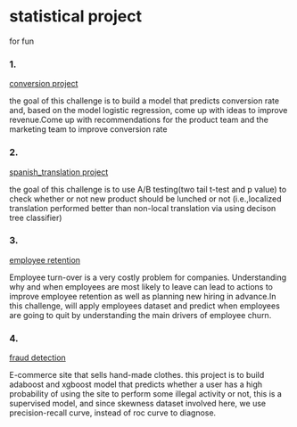 # statistical project
for fun


### 1.
[conversion project](https://github.com/Libby007/ds_project/blob/main/conversion.ipynb)

the goal of this challenge is to build a model that predicts conversion rate and, based on the model logistic regression, come up with ideas to improve revenue.Come up with recommendations for the product team and the marketing team to improve conversion rate

### 2. 
[spanish_translation project](https://github.com/Libby007/ds_project/blob/main/spanish_translation.ipynb)

the goal of this challenge is to use A/B testing(two tail t-test and p value) to check whether or not new product should be lunched or not (i.e.,localized translation performed better than non-local translation via using decison tree classifier)

### 3.
[employee retention](https://github.com/Libby007/ds_project/blob/main/employee_retention.ipynb)

Employee turn-over is a very costly problem for companies. Understanding why and when employees are most likely to leave can lead to actions to improve employee retention as well as planning new hiring in advance.In this challenge, will apply employees dataset and predict when employees are going to quit by understanding the main drivers of employee churn.

### 4.
[fraud detection](https://github.com/Libby007/ds_project/blob/main/fraud_detection.ipynb)

E-commerce site that sells hand-made clothes. this project is to build adaboost and xgboost model that predicts whether a user has a high probability of using the site to perform some illegal activity or not, this is a supervised model, and since skewness dataset involved here, we use precision-recall curve, instead of roc curve to diagnose.

